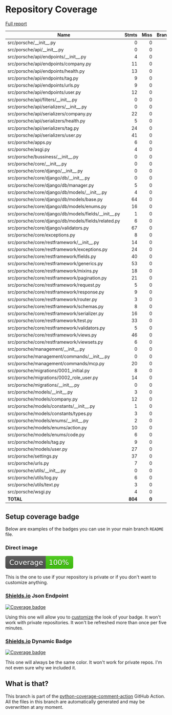 # Repository Coverage

[Full report](https://htmlpreview.github.io/?https://github.com/noHairMan/nhm-django-infra/blob/python-coverage-comment-action-data/htmlcov/index.html)

| Name                                                     |    Stmts |     Miss |   Branch |   BrPart |    Cover |   Missing |
|--------------------------------------------------------- | -------: | -------: | -------: | -------: | -------: | --------: |
| src/porsche/\_\_init\_\_.py                              |        0 |        0 |        0 |        0 |     100% |           |
| src/porsche/api/\_\_init\_\_.py                          |        0 |        0 |        0 |        0 |     100% |           |
| src/porsche/api/endpoints/\_\_init\_\_.py                |        4 |        0 |        0 |        0 |     100% |           |
| src/porsche/api/endpoints/company.py                     |       11 |        0 |        0 |        0 |     100% |           |
| src/porsche/api/endpoints/health.py                      |       13 |        0 |        0 |        0 |     100% |           |
| src/porsche/api/endpoints/tag.py                         |        9 |        0 |        0 |        0 |     100% |           |
| src/porsche/api/endpoints/urls.py                        |        9 |        0 |        0 |        0 |     100% |           |
| src/porsche/api/endpoints/user.py                        |       12 |        0 |        0 |        0 |     100% |           |
| src/porsche/api/filters/\_\_init\_\_.py                  |        0 |        0 |        0 |        0 |     100% |           |
| src/porsche/api/serializers/\_\_init\_\_.py              |        0 |        0 |        0 |        0 |     100% |           |
| src/porsche/api/serializers/company.py                   |       22 |        0 |        0 |        0 |     100% |           |
| src/porsche/api/serializers/health.py                    |        5 |        0 |        0 |        0 |     100% |           |
| src/porsche/api/serializers/tag.py                       |       24 |        0 |        0 |        0 |     100% |           |
| src/porsche/api/serializers/user.py                      |       41 |        0 |        0 |        0 |     100% |           |
| src/porsche/apps.py                                      |        6 |        0 |        0 |        0 |     100% |           |
| src/porsche/asgi.py                                      |        4 |        0 |        0 |        0 |     100% |           |
| src/porsche/bussiness/\_\_init\_\_.py                    |        0 |        0 |        0 |        0 |     100% |           |
| src/porsche/core/\_\_init\_\_.py                         |        0 |        0 |        0 |        0 |     100% |           |
| src/porsche/core/django/\_\_init\_\_.py                  |        0 |        0 |        0 |        0 |     100% |           |
| src/porsche/core/django/db/\_\_init\_\_.py               |        0 |        0 |        0 |        0 |     100% |           |
| src/porsche/core/django/db/manager.py                    |        5 |        0 |        0 |        0 |     100% |           |
| src/porsche/core/django/db/models/\_\_init\_\_.py        |        4 |        0 |        0 |        0 |     100% |           |
| src/porsche/core/django/db/models/base.py                |       64 |        0 |       16 |        0 |     100% |           |
| src/porsche/core/django/db/models/enums.py               |       16 |        0 |        0 |        0 |     100% |           |
| src/porsche/core/django/db/models/fields/\_\_init\_\_.py |        1 |        0 |        0 |        0 |     100% |           |
| src/porsche/core/django/db/models/fields/related.py      |        6 |        0 |        0 |        0 |     100% |           |
| src/porsche/core/django/validators.py                    |       67 |        0 |       30 |        0 |     100% |           |
| src/porsche/core/exceptions.py                           |        8 |        0 |        2 |        0 |     100% |           |
| src/porsche/core/restframework/\_\_init\_\_.py           |       14 |        0 |        0 |        0 |     100% |           |
| src/porsche/core/restframework/exceptions.py             |       24 |        0 |        4 |        0 |     100% |           |
| src/porsche/core/restframework/fields.py                 |       40 |        0 |        2 |        0 |     100% |           |
| src/porsche/core/restframework/generics.py               |       53 |        0 |       20 |        0 |     100% |           |
| src/porsche/core/restframework/mixins.py                 |       18 |        0 |        0 |        0 |     100% |           |
| src/porsche/core/restframework/pagination.py             |       21 |        0 |        0 |        0 |     100% |           |
| src/porsche/core/restframework/request.py                |        5 |        0 |        0 |        0 |     100% |           |
| src/porsche/core/restframework/response.py               |        9 |        0 |        0 |        0 |     100% |           |
| src/porsche/core/restframework/router.py                 |        3 |        0 |        0 |        0 |     100% |           |
| src/porsche/core/restframework/schemas.py                |        8 |        0 |        2 |        0 |     100% |           |
| src/porsche/core/restframework/serializer.py             |       16 |        0 |        2 |        0 |     100% |           |
| src/porsche/core/restframework/test.py                   |       33 |        0 |        0 |        0 |     100% |           |
| src/porsche/core/restframework/validators.py             |        5 |        0 |        0 |        0 |     100% |           |
| src/porsche/core/restframework/views.py                  |       46 |        0 |       20 |        0 |     100% |           |
| src/porsche/core/restframework/viewsets.py               |        6 |        0 |        0 |        0 |     100% |           |
| src/porsche/management/\_\_init\_\_.py                   |        0 |        0 |        0 |        0 |     100% |           |
| src/porsche/management/commands/\_\_init\_\_.py          |        0 |        0 |        0 |        0 |     100% |           |
| src/porsche/management/commands/mcp.py                   |       20 |        0 |        0 |        0 |     100% |           |
| src/porsche/migrations/0001\_initial.py                  |        8 |        0 |        0 |        0 |     100% |           |
| src/porsche/migrations/0002\_role\_user.py               |       14 |        0 |        0 |        0 |     100% |           |
| src/porsche/migrations/\_\_init\_\_.py                   |        0 |        0 |        0 |        0 |     100% |           |
| src/porsche/models/\_\_init\_\_.py                       |        3 |        0 |        0 |        0 |     100% |           |
| src/porsche/models/company.py                            |       12 |        0 |        0 |        0 |     100% |           |
| src/porsche/models/constants/\_\_init\_\_.py             |        1 |        0 |        0 |        0 |     100% |           |
| src/porsche/models/constants/types.py                    |        3 |        0 |        0 |        0 |     100% |           |
| src/porsche/models/enums/\_\_init\_\_.py                 |        2 |        0 |        0 |        0 |     100% |           |
| src/porsche/models/enums/action.py                       |       10 |        0 |        0 |        0 |     100% |           |
| src/porsche/models/enums/code.py                         |        6 |        0 |        0 |        0 |     100% |           |
| src/porsche/models/tag.py                                |        9 |        0 |        0 |        0 |     100% |           |
| src/porsche/models/user.py                               |       27 |        0 |        0 |        0 |     100% |           |
| src/porsche/settings.py                                  |       37 |        0 |        0 |        0 |     100% |           |
| src/porsche/urls.py                                      |        7 |        0 |        0 |        0 |     100% |           |
| src/porsche/utils/\_\_init\_\_.py                        |        0 |        0 |        0 |        0 |     100% |           |
| src/porsche/utils/log.py                                 |        6 |        0 |        0 |        0 |     100% |           |
| src/porsche/utils/text.py                                |        3 |        0 |        0 |        0 |     100% |           |
| src/porsche/wsgi.py                                      |        4 |        0 |        0 |        0 |     100% |           |
|                                                **TOTAL** |  **804** |    **0** |   **98** |    **0** | **100%** |           |


## Setup coverage badge

Below are examples of the badges you can use in your main branch `README` file.

### Direct image

[![Coverage badge](https://raw.githubusercontent.com/noHairMan/nhm-django-infra/python-coverage-comment-action-data/badge.svg)](https://htmlpreview.github.io/?https://github.com/noHairMan/nhm-django-infra/blob/python-coverage-comment-action-data/htmlcov/index.html)

This is the one to use if your repository is private or if you don't want to customize anything.

### [Shields.io](https://shields.io) Json Endpoint

[![Coverage badge](https://img.shields.io/endpoint?url=https://raw.githubusercontent.com/noHairMan/nhm-django-infra/python-coverage-comment-action-data/endpoint.json)](https://htmlpreview.github.io/?https://github.com/noHairMan/nhm-django-infra/blob/python-coverage-comment-action-data/htmlcov/index.html)

Using this one will allow you to [customize](https://shields.io/endpoint) the look of your badge.
It won't work with private repositories. It won't be refreshed more than once per five minutes.

### [Shields.io](https://shields.io) Dynamic Badge

[![Coverage badge](https://img.shields.io/badge/dynamic/json?color=brightgreen&label=coverage&query=%24.message&url=https%3A%2F%2Fraw.githubusercontent.com%2FnoHairMan%2Fnhm-django-infra%2Fpython-coverage-comment-action-data%2Fendpoint.json)](https://htmlpreview.github.io/?https://github.com/noHairMan/nhm-django-infra/blob/python-coverage-comment-action-data/htmlcov/index.html)

This one will always be the same color. It won't work for private repos. I'm not even sure why we included it.

## What is that?

This branch is part of the
[python-coverage-comment-action](https://github.com/marketplace/actions/python-coverage-comment)
GitHub Action. All the files in this branch are automatically generated and may be
overwritten at any moment.